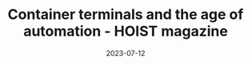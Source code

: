 ---
category:
- .nan
date: 2023-07-12
keyword_suggestion: ubuntu install docker
post_inspiration: https://www.hoistmagazine.com/features/container-terminals-and-the-age-of-automation-10997737/
silot_terms: digital automation
title: Container terminals and the age of <b>automation</b> - HOIST magazine
---